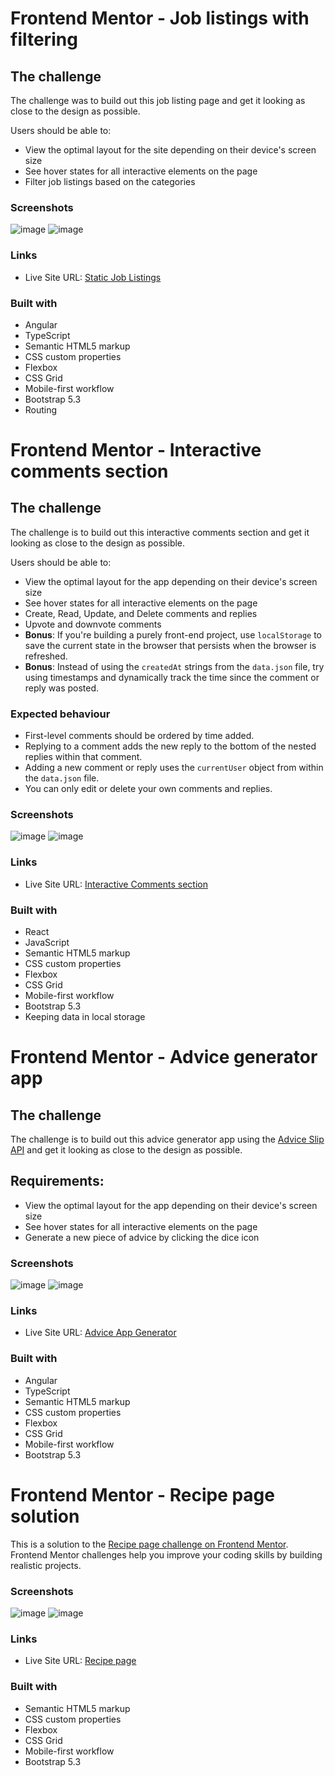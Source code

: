 # Frontend Mentor - Job listings with filtering

## The challenge

The challenge was to build out this job listing page and get it looking as close to the design as possible.

Users should be able to:

- View the optimal layout for the site depending on their device's screen size
- See hover states for all interactive elements on the page
- Filter job listings based on the categories

### Screenshots
![image](https://github.com/NataliaPiorkowska/FrontendMentor/assets/77283697/786d480b-9460-43ee-9aaa-883e8a278139)
![image](https://github.com/NataliaPiorkowska/FrontendMentor/assets/77283697/692f0969-507c-46f7-aed1-c3c09a1946b5)

### Links
- Live Site URL: [Static Job Listings](https://static-job-listings-master-rge0wg8dl.vercel.app/)

### Built with
- Angular
- TypeScript
- Semantic HTML5 markup
- CSS custom properties
- Flexbox
- CSS Grid
- Mobile-first workflow
- Bootstrap 5.3
- Routing


# Frontend Mentor - Interactive comments section

## The challenge

The challenge is to build out this interactive comments section and get it looking as close to the design as possible.

Users should be able to:

- View the optimal layout for the app depending on their device's screen size
- See hover states for all interactive elements on the page
- Create, Read, Update, and Delete comments and replies
- Upvote and downvote comments
- **Bonus**: If you're building a purely front-end project, use `localStorage` to save the current state in the browser that persists when the browser is refreshed.
- **Bonus**: Instead of using the `createdAt` strings from the `data.json` file, try using timestamps and dynamically track the time since the comment or reply was posted.

### Expected behaviour

- First-level comments should be ordered by time added.
- Replying to a comment adds the new reply to the bottom of the nested replies within that comment.
- Adding a new comment or reply uses the `currentUser` object from within the `data.json` file.
- You can only edit or delete your own comments and replies.

### Screenshots
![image](https://github.com/NataliaPiorkowska/FrontendMentor/assets/77283697/21bd3471-9113-45be-9658-8a5e8fee4692)
![image](https://github.com/NataliaPiorkowska/FrontendMentor/assets/77283697/0bec68ae-1bd0-4c23-8de0-57451aac0433)

### Links
- Live Site URL: [Interactive Comments section](https://interactive-comments-section-ivory-pi.vercel.app/)

### Built with
- React
- JavaScript
- Semantic HTML5 markup
- CSS custom properties
- Flexbox
- CSS Grid
- Mobile-first workflow
- Bootstrap 5.3
- Keeping data in local storage





# Frontend Mentor - Advice generator app

## The challenge

The challenge is to build out this advice generator app using the [Advice Slip API](https://api.adviceslip.com) and get it looking as close to the design as possible.

## Requirements:
- View the optimal layout for the app depending on their device's screen size
- See hover states for all interactive elements on the page
- Generate a new piece of advice by clicking the dice icon

### Screenshots
![image](https://github.com/NataliaPiorkowska/FrontendMentor/assets/77283697/f6bb4125-def0-4d9e-991c-e9cdd3d4203e)
![image](https://github.com/NataliaPiorkowska/FrontendMentor/assets/77283697/a1646656-c6ca-4a09-a9b3-686de6b88a90)

### Links
- Live Site URL: [Advice App Generator](https://advice-app-generator-ten.vercel.app/)

### Built with
- Angular
- TypeScript
- Semantic HTML5 markup
- CSS custom properties
- Flexbox
- CSS Grid
- Mobile-first workflow
- Bootstrap 5.3
  

# Frontend Mentor - Recipe page solution

This is a solution to the [Recipe page challenge on Frontend Mentor](https://www.frontendmentor.io/challenges/recipe-page-KiTsR8QQKm). Frontend Mentor challenges help you improve your coding skills by building realistic projects. 

### Screenshots

![image](https://github.com/NataliaPiorkowska/FrontendMentor/assets/77283697/e27210f9-924a-4cbf-816f-c0ffaba449a1)
![image](https://github.com/NataliaPiorkowska/FrontendMentor/assets/77283697/72c066d4-7f16-41c9-99be-d1d56780beeb)

### Links

- Live Site URL: [Recipe page](https://recipe-page-beryl.vercel.app/)

### Built with

- Semantic HTML5 markup
- CSS custom properties
- Flexbox
- CSS Grid
- Mobile-first workflow
- Bootstrap 5.3

